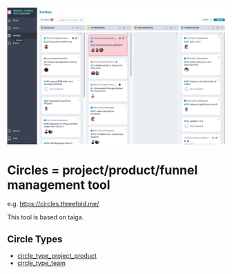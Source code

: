 ![](img/kanban_.png)

# Circles = project/product/funnel management tool

e.g. https://circles.threefold.me/

This tool is based on taiga.

## Circle Types

- [circle_type_project_product](circle_type_project_product)
- [circle_type_team](circle_type_team)


